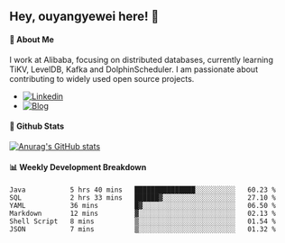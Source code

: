 ## Hey, ouyangyewei here! :wave:

#### :rocket: About Me
I work at Alibaba, focusing on distributed databases, currently learning TiKV, LevelDB, Kafka and DolphinScheduler. I am passionate about contributing to widely used open source projects.

- [![Linkedin](https://img.shields.io/badge/LinkedIn-ouyangyewei-blue)](https://www.linkedin.com/in/ouyangyewei/)
- [![Blog](https://img.shields.io/badge/Blog-yeweiouyang-orange)](https://blog.csdn.net/yeweiouyang)

#### :star2: Github Stats
[![Anurag's GitHub stats](https://github-readme-stats.vercel.app/api?username=ouyangyewei&show_icons=true&cache_seconds=3600&theme=tokyonight)](https://github.com/anuraghazra/github-readme-stats)

#### :bar_chart: Weekly Development Breakdown
<!--START_SECTION:waka-->

```text
Java           5 hrs 40 mins   ███████████████░░░░░░░░░░   60.23 %
SQL            2 hrs 33 mins   ██████▓░░░░░░░░░░░░░░░░░░   27.10 %
YAML           36 mins         █▓░░░░░░░░░░░░░░░░░░░░░░░   06.50 %
Markdown       12 mins         ▓░░░░░░░░░░░░░░░░░░░░░░░░   02.13 %
Shell Script   8 mins          ▒░░░░░░░░░░░░░░░░░░░░░░░░   01.54 %
JSON           7 mins          ▒░░░░░░░░░░░░░░░░░░░░░░░░   01.32 %
```

<!--END_SECTION:waka-->
